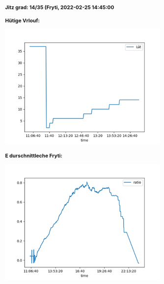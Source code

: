 ### Jitz grad: 14/35 (Fryti, 2022-02-25 14:45:00

### Hütige Vrlouf:
![Graph](Today.png)

### E durschnittleche Fryti:
![Graph](Fryti.png)